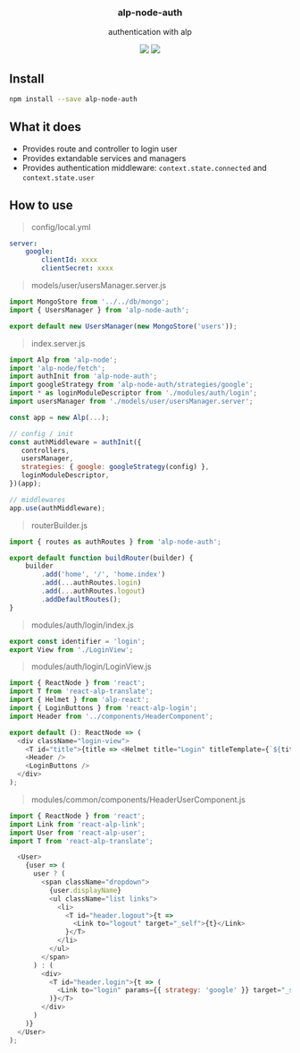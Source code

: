 <h3 align="center">
  alp-node-auth
</h3>

<p align="center">
  authentication with alp
</p>

<p align="center">
  <a href="https://npmjs.org/package/alp-node-auth"><img src="https://img.shields.io/npm/v/alp-node-auth.svg?style=flat-square"></a>
  <a href="https://david-dm.org/christophehurpeau/alp?path=packages/alp-node-auth"><img src="https://david-dm.org/christophehurpeau/alp?path=packages/alp-node-auth.svg?style=flat-square"></a>
</p>

## Install

```sh
npm install --save alp-node-auth
```

## What it does

- Provides route and controller to login user
- Provides extandable services and managers
- Provides authentication middleware: `context.state.connected` and `context.state.user`

## How to use

> config/local.yml

```yml
server:
    google:
        clientId: xxxx
        clientSecret: xxxx

```

> models/user/usersManager.server.js

```js
import MongoStore from '../../db/mongo';
import { UsersManager } from 'alp-node-auth';

export default new UsersManager(new MongoStore('users'));
```

> index.server.js

```js
import Alp from 'alp-node';
import 'alp-node/fetch';
import authInit from 'alp-node-auth';
import googleStrategy from 'alp-node-auth/strategies/google';
import * as loginModuleDescriptor from './modules/auth/login';
import usersManager from './models/user/usersManager.server';

const app = new Alp(...);

// config / init
const authMiddleware = authInit({
   controllers,
   usersManager,
   strategies: { google: googleStrategy(config) },
   loginModuleDescriptor,
})(app);

// middlewares
app.use(authMiddleware);
```

> routerBuilder.js

```js
import { routes as authRoutes } from 'alp-node-auth';

export default function buildRouter(builder) {
    builder
        .add('home', '/', 'home.index')
        .add(...authRoutes.login)
        .add(...authRoutes.logout)
        .addDefaultRoutes();
}
````

> modules/auth/login/index.js

```js
export const identifier = 'login';
export View from './LoginView';
```

> modules/auth/login/LoginView.js

```js
import { ReactNode } from 'react';
import T from 'react-alp-translate';
import { Helmet } from 'alp-react';
import { LoginButtons } from 'react-alp-login';
import Header from '../components/HeaderComponent';

export default (): ReactNode => (
  <div className="login-view">
    <T id="title">{title => <Helmet title="Login" titleTemplate={`${title} - %s`} />}</T>
    <Header />
    <LoginButtons />
  </div>
);

```

> modules/common/components/HeaderUserComponent.js

```js
import { ReactNode } from 'react';
import Link from 'react-alp-link';
import User from 'react-alp-user';
import T from 'react-alp-translate';

  <User>
    {user => (
      user ? (
        <span className="dropdown">
          {user.displayName}
          <ul className="list links">
            <li>
              <T id="header.logout">{t =>
                <Link to="logout" target="_self">{t}</Link>
              }</T>
            </li>
          </ul>
        </span>
      ) : (
        <div>
          <T id="header.login">{t => (
            <Link to="login" params={{ strategy: 'google' }} target="_self">{t}</Link>
          )}</T>
        </div>
      )
    )}
  </User>
);
```

